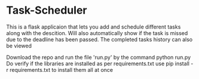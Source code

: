 # Task-Scheduler
This is a flask applicaion that lets you add and schedule different tasks along with the descition.
Will also automatically show if the task is missed due to the deadline has been passed.
The completed tasks history can also be viewed


Download the repo and run the file 'run.py' by the command python run.py
Do verify if the libraries are installed as per requirements.txt
use pip install -r requirements.txt to install them all at once
